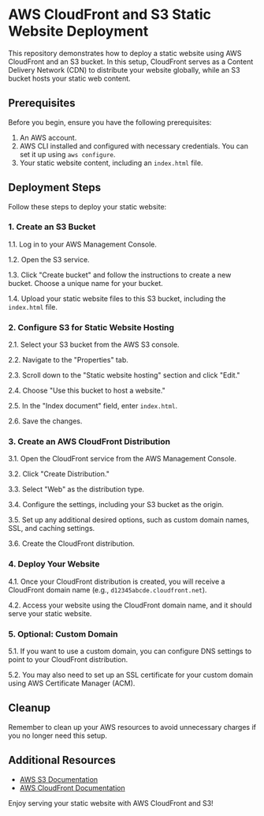 # AWS CloudFront and S3 Static Website Deployment

This repository demonstrates how to deploy a static website using AWS CloudFront and an S3 bucket. In this setup, CloudFront serves as a Content Delivery Network (CDN) to distribute your website globally, while an S3 bucket hosts your static web content.

## Prerequisites

Before you begin, ensure you have the following prerequisites:

1. An AWS account.
2. AWS CLI installed and configured with necessary credentials. You can set it up using `aws configure`.
3. Your static website content, including an `index.html` file.

## Deployment Steps

Follow these steps to deploy your static website:

### 1. Create an S3 Bucket

1.1. Log in to your AWS Management Console.

1.2. Open the S3 service.

1.3. Click "Create bucket" and follow the instructions to create a new bucket. Choose a unique name for your bucket.

1.4. Upload your static website files to this S3 bucket, including the `index.html` file.

### 2. Configure S3 for Static Website Hosting

2.1. Select your S3 bucket from the AWS S3 console.

2.2. Navigate to the "Properties" tab.

2.3. Scroll down to the "Static website hosting" section and click "Edit."

2.4. Choose "Use this bucket to host a website."

2.5. In the "Index document" field, enter `index.html`.

2.6. Save the changes.

### 3. Create an AWS CloudFront Distribution

3.1. Open the CloudFront service from the AWS Management Console.

3.2. Click "Create Distribution."

3.3. Select "Web" as the distribution type.

3.4. Configure the settings, including your S3 bucket as the origin.

3.5. Set up any additional desired options, such as custom domain names, SSL, and caching settings.

3.6. Create the CloudFront distribution.

### 4. Deploy Your Website

4.1. Once your CloudFront distribution is created, you will receive a CloudFront domain name (e.g., `d12345abcde.cloudfront.net`).

4.2. Access your website using the CloudFront domain name, and it should serve your static website.

### 5. Optional: Custom Domain

5.1. If you want to use a custom domain, you can configure DNS settings to point to your CloudFront distribution.

5.2. You may also need to set up an SSL certificate for your custom domain using AWS Certificate Manager (ACM).

## Cleanup

Remember to clean up your AWS resources to avoid unnecessary charges if you no longer need this setup.

## Additional Resources

- [AWS S3 Documentation](https://docs.aws.amazon.com/s3/index.html)
- [AWS CloudFront Documentation](https://docs.aws.amazon.com/cloudfront/index.html)

Enjoy serving your static website with AWS CloudFront and S3!

